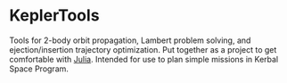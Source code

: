 # KeplerTools

Tools for 2-body orbit propagation, Lambert problem solving, and ejection/insertion trajectory optimization. Put together as a project to get comfortable with [Julia](https://julialang.org/). Intended for use to plan simple missions in Kerbal Space Program. 
